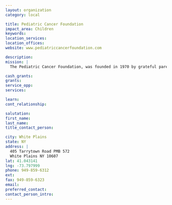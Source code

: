 ```yaml
---
layout: organization
category: local

title: Pediatric Cancer Foundation
impact_area: Children
keywords: 
location_services: 
location_offices: 
website: www.pediatriccancerfoundation.com

description: 
mission: |
  The Pediatric Cancer Foundation, was founded in 1970 by grateful parents whose son underwent surgery and treatment at Babies Hospital, New York. Today PCF has grown to support children and their families afflicted with all types of cancer. Three decades of support has enabled the foundation to purchase state of the art equipment, support research projects and bring exceptional fellows to both the surgical and oncology departments.

cash_grants: 
grants: 
service_opp: 
services: 

learn: 
cont_relationship: 

salutation: 
first_name: 
last_name: 
title_contact_person: 

city: White Plains
state: NY
address: |
  405 Tarrytown Road PMB 572  
  White Plains NY 10607
lat: 41.043141
lng: -73.797999
phone: 949-859-6312
ext: 
fax: 949-859-6323
email: 
preferred_contact: 
contact_person_intro: 
---
```

